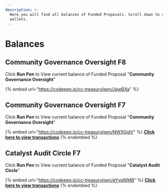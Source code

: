 ```yaml
---
description: >-
  Here you will find all balances of Funded Proposals. Scroll down to view other
  wallets.
---
```


# Balances

## Community Governance Oversight F8

Click **Run Pen** to View current balance of Funded Proposal "**Community Governance Oversight**"

{% embed url="https://codepen.io/cc-treasury/pen/JjpeBXa" %}

## Community Governance Oversight F7

Click **Run Pen** to View current balance of Funded Proposal "**Community Governance Oversight**"

{% embed url="https://codepen.io/cc-treasury/pen/NWXGjdV" %}
****[**Click here to view transactions**](transactions/fund-7/community-governance-oversight.md)****
{% endembed %}

## Catalyst Audit Circle F7

Click **Run Pen** to View current balance of Funded Proposal "**Catalyst Audit Circle**"

{% embed url="https://codepen.io/cc-treasury/pen/eYypWMB" %}
****[**Click here to view transactions**](transactions/fund-7/catalyst-audit-circle.md)****
{% endembed %}
